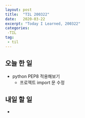 ```yaml
---
layout: post
title:  "TIL 200322"
date:   2020-03-22
excerpt: "Today I Learned, 200322"
categories: 
 -TIL
tag:
 - til
---
```

## 오늘 한 일

* python PEP8 적용해보기
    * 프로젝트 import 문 수정

## 내일 할 일

* 